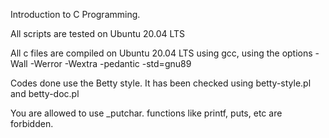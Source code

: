 Introduction to C Programming.

All scripts are tested on Ubuntu 20.04 LTS

All c files are compiled on Ubuntu 20.04 LTS using gcc, using the options -Wall -Werror -Wextra -pedantic -std=gnu89

Codes done use the Betty style. It has been checked using betty-style.pl and betty-doc.pl

You are allowed to use _putchar. functions like printf, puts, etc are forbidden.

